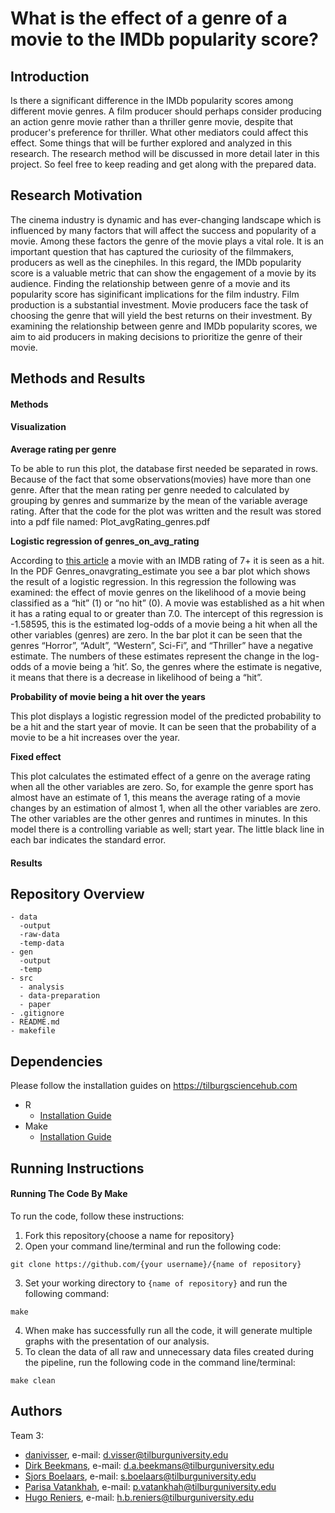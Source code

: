 # What is the effect of a genre of a movie to the IMDb popularity score?
## Introduction
Is there a significant difference in the IMDb popularity scores among different movie genres. A film producer should perhaps consider producing an action genre movie rather than a thriller genre movie, despite that producer's preference for thriller. What other mediators could affect this effect. Some things that will be further explored and analyzed in this research. The research method will be discussed in more detail later in this project. So feel free to keep reading and get along with the prepared data.

## Research Motivation
The cinema industry is dynamic and has ever-changing landscape which is influenced by many factors that will  affect the success and popularity of a movie. Among these factors the genre of the movie plays a vital role. It is an important question that has captured the curiosity of the filmmakers, producers as well as the cinephiles. In this regard, the IMDb popularity score is a valuable metric that can show the engagement of a movie by its audience. Finding the relationship between genre of a movie and its popularity score has siginificant implications for the film industry. 
Film production is a substantial investment. Movie producers face the task of choosing the genre that will yield the best returns on their investment. By examining the relationship between genre and IMDb popularity scores, we aim to aid producers in making decisions to prioritize the genre of their movie.

## Methods and Results
#### **Methods**

#### **Visualization**
**Average rating per genre**

To be able to run this plot, the database first needed be separated in rows. Because of the fact that some observations(movies) have more than one genre. After that the mean rating per genre needed to calculated by grouping by genres and summarize by the mean of the variable average rating. After that the code for the plot was written and the result was stored into a pdf file named: Plot_avgRating_genres.pdf

**Logistic regression of genres_on_avg_rating**

According to [this article](https://www.quora.com/Is-a-movie-with-6-7-ratings-a-flop-or-a-hit) a movie with an IMDB rating of 7+ it is seen as a hit.
In the PDF Genres_onavgrating_estimate you see a bar plot which shows the result of a logistic regression.  In this regression the following was examined: the effect of movie genres on the likelihood of a movie being classified as a “hit” (1) or “no hit” (0). A movie was established as a hit when it has a rating equal to or greater than 7.0. The intercept of this regression is -1.58595, this is the estimated log-odds of a movie being a hit when all the other variables (genres) are zero. In the bar plot it can be seen that the genres “Horror”, “Adult”, “Western”, Sci-Fi”, and “Thriller” have a negative estimate. The numbers of these estimates represent the change in the log-odds of a movie being a ‘hit’. So, the genres where the estimate is negative, it means that there is a decrease in likelihood of being a “hit”. 

**Probability of movie being a hit over the years**

This plot displays a logistic regression model of the predicted probability to be a hit and the start year of movie. It can be seen that the probability of a movie to be a hit increases over the year. 

**Fixed effect**

This plot calculates the estimated effect of a genre on the average rating when all the other variables are zero. So, for example the genre sport has almost have an estimate of 1, this means the average rating of a movie changes by an estimation of almost 1, when all the other variables are zero. The other variables are the other genres and runtimes in minutes. In this model there is a controlling variable as well; start year. The little black line in each bar indicates the standard error.


#### **Results**

## Repository Overview
```
- data
  -output
  -raw-data
  -temp-data
- gen
  -output
  -temp
- src
  - analysis    
  - data-preparation
  - paper
- .gitignore
- README.md
- makefile
```

## Dependencies
Please follow the installation guides on https://tilburgsciencehub.com
- R 
  - [Installation Guide](https://tilburgsciencehub.com/building-blocks/configure-your-computer/statistics-and-computation/r/)
- Make
  - [Installation Guide](https://tilburgsciencehub.com/building-blocks/configure-your-computer/automation-and-workflows/make/)
  

## Running Instructions
#### **Running The Code By Make**
To run the code, follow these instructions:
1. Fork this repository{choose a name for repository}
2. Open your command line/terminal and run the following code:
```
git clone https://github.com/{your username}/{name of repository}
```
3. Set your working directory to `{name of repository}` and run the following command:
```
make
```
4. When make has successfully run all the code, it will generate multiple graphs with the presentation of our analysis. 
5. To clean the data of all raw and unnecessary data files created during the pipeline, run the following code in the command line/terminal: 
```
make clean
```
## Authors
Team 3: 
- [danivisser](https://github.com/danivisser), e-mail: d.visser@tilburguniversity.edu 
- [Dirk Beekmans](https://github.com/DirkBeekmans), e-mail: d.a.beekmans@tilburguniversity.edu 
- [Sjors Boelaars](https://github.com/SjorsBoelaars1), e-mail: s.boelaars@tilburguniversity.edu 
- [Parisa Vatankhah](https://github.com/pvatankhah), e-mail: p.vatankhah@tilburguniversity.edu
- [Hugo Reniers](https://github.com/hugoreniers), e-mail: h.b.reniers@tilburguniversity.edu 
